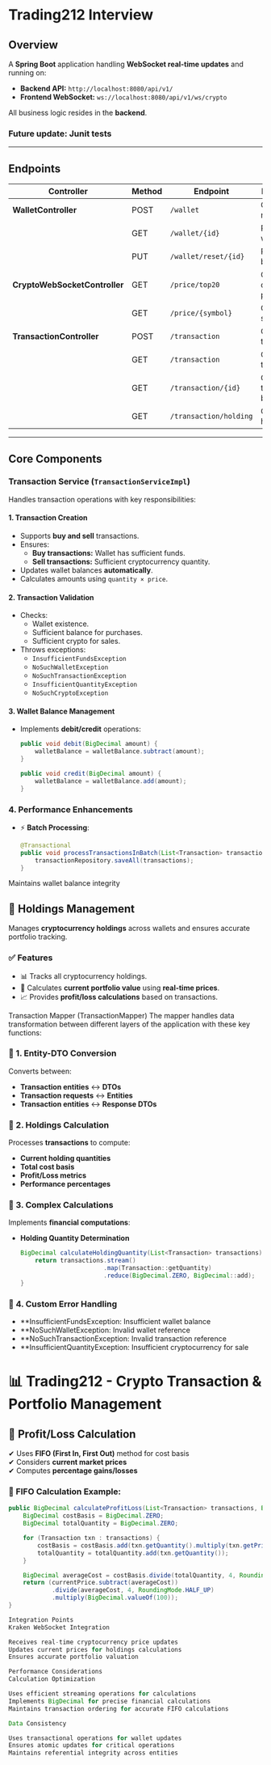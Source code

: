 # Trading212 Interview

## Overview
A **Spring Boot** application handling **WebSocket real-time updates** and running on:

- **Backend API:** `http://localhost:8080/api/v1/`
- **Frontend WebSocket:** `ws://localhost:8080/api/v1/ws/crypto`

All business logic resides in the **backend**.
### Future update: Junit tests
---

## Endpoints
| Controller              | Method | Endpoint             | Description             |
|-------------------------|--------|----------------------|-------------------------|
| **WalletController**    | POST   | `/wallet`           | Create a new wallet    |
|                         | GET    | `/wallet/{id}`      | Retrieve wallet by ID  |
|                         | PUT    | `/wallet/reset/{id}` | Reset wallet balance   |
| **CryptoWebSocketController** | GET | `/price/top20`     | Get top 20 crypto prices |
|                         | GET    | `/price/{symbol}`   | Get price by symbol    |
| **TransactionController** | POST | `/transaction`      | Create a transaction   |
|                         | GET    | `/transaction`      | Get all transactions   |
|                         | GET    | `/transaction/{id}` | Get transaction by ID  |
|                         | GET    | `/transaction/holding` | Get all holdings |

---

## Core Components

### **Transaction Service (`TransactionServiceImpl`)**
Handles transaction operations with key responsibilities:

#### **1. Transaction Creation**
- Supports **buy and sell** transactions.
- Ensures:
  - **Buy transactions:** Wallet has sufficient funds.
  - **Sell transactions:** Sufficient cryptocurrency quantity.
- Updates wallet balances **automatically**.
- Calculates amounts using `quantity × price`.

#### **2. Transaction Validation**
- Checks:
  - Wallet existence.
  - Sufficient balance for purchases.
  - Sufficient crypto for sales.
- Throws exceptions:
  - `InsufficientFundsException`
  - `NoSuchWalletException`
  - `NoSuchTransactionException`
  - `InsufficientQuantityException`
  - `NoSuchCryptoException`

#### **3. Wallet Balance Management**
- Implements **debit/credit** operations:
  ```java
  public void debit(BigDecimal amount) {
      walletBalance = walletBalance.subtract(amount);
  }

  public void credit(BigDecimal amount) {
      walletBalance = walletBalance.add(amount);
  }
### **4. Performance Enhancements**
- ⚡ **Batch Processing**:  
  ```java
  @Transactional
  public void processTransactionsInBatch(List<Transaction> transactions) {
      transactionRepository.saveAll(transactions);
  }
Maintains wallet balance integrity

## 🔹 Holdings Management
Manages **cryptocurrency holdings** across wallets and ensures accurate portfolio tracking.

### ✅ Features
- 📊 Tracks all cryptocurrency holdings.
- 🔄 Calculates **current portfolio value** using **real-time prices**.
- 📈 Provides **profit/loss calculations** based on transactions.

Transaction Mapper (TransactionMapper)
The mapper handles data transformation between different layers of the application with these key functions:
### 📌 1. Entity-DTO Conversion
Converts between:
- **Transaction entities** ↔ **DTOs**
- **Transaction requests** ↔ **Entities**
- **Transaction entities** ↔ **Response DTOs**


### 📌 2. Holdings Calculation
Processes **transactions** to compute:
- **Current holding quantities**
- **Total cost basis**
- **Profit/Loss metrics**
- **Performance percentages**

### 📌 3. Complex Calculations
Implements **financial computations**:
- **Holding Quantity Determination**  
  ```java
  BigDecimal calculateHoldingQuantity(List<Transaction> transactions) {
      return transactions.stream()
                         .map(Transaction::getQuantity)
                         .reduce(BigDecimal.ZERO, BigDecimal::add);
  }


### 📌 4. Custom Error Handling

- **InsufficientFundsException: Insufficient wallet balance
- **NoSuchWalletException: Invalid wallet reference
- **NoSuchTransactionException: Invalid transaction reference
- **InsufficientQuantityException: Insufficient cryptocurrency for sale

# 📊 Trading212 - Crypto Transaction & Portfolio Management

## 🔹 Profit/Loss Calculation

✔ Uses **FIFO (First In, First Out)** method for cost basis  
✔ Considers **current market prices**  
✔ Computes **percentage gains/losses**  

### 📌 FIFO Calculation Example:
```java
public BigDecimal calculateProfitLoss(List<Transaction> transactions, BigDecimal currentPrice) {
    BigDecimal costBasis = BigDecimal.ZERO;
    BigDecimal totalQuantity = BigDecimal.ZERO;

    for (Transaction txn : transactions) {
        costBasis = costBasis.add(txn.getQuantity().multiply(txn.getPrice()));
        totalQuantity = totalQuantity.add(txn.getQuantity());
    }

    BigDecimal averageCost = costBasis.divide(totalQuantity, 4, RoundingMode.HALF_UP);
    return (currentPrice.subtract(averageCost))
            .divide(averageCost, 4, RoundingMode.HALF_UP)
            .multiply(BigDecimal.valueOf(100));
}

Integration Points
Kraken WebSocket Integration

Receives real-time cryptocurrency price updates
Updates current prices for holdings calculations
Ensures accurate portfolio valuation

Performance Considerations
Calculation Optimization

Uses efficient streaming operations for calculations
Implements BigDecimal for precise financial calculations
Maintains transaction ordering for accurate FIFO calculations

Data Consistency

Uses transactional operations for wallet updates
Ensures atomic updates for critical operations
Maintains referential integrity across entities
